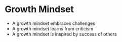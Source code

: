 # Growth Mindset

- A growth mindset embraces challenges
- A growth mindset learns from criticism
- A growth mindset is inspired by success of others 
